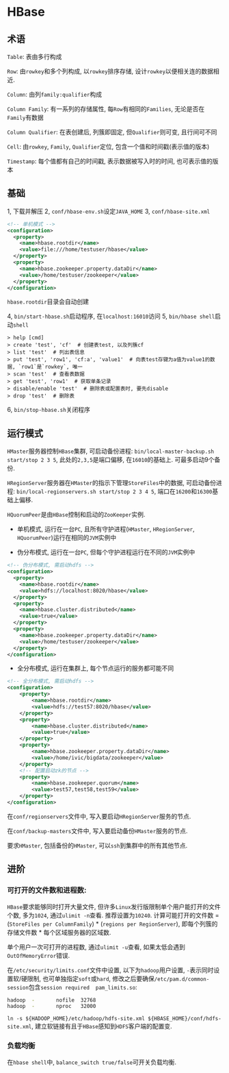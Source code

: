 # HBase

## 术语

`Table`: 表由多行构成

`Row`: 由`rowkey`和多个列构成, 以`rowkey`排序存储, 设计`rowkey`以便相关连的数据相近.

`Column`: 由列`family:qualifier`构成

`Column Family`: 有一系列的存储属性, 每`Row`有相同的`Families`, 无论是否在`Family`有数据

`Column Qualifier`: 在表创建后, 列簇即固定, 但`Qualifier`则可变, 且行间可不同

`Cell`: 由`rowkey`, `Family`, `Qualifier`定位, 包含一个值和时间戳(表示值的版本)

`Timestamp`: 每个值都有自己的时间戳, 表示数据被写入时的时间, 也可表示值的版本

## 基础

1, 下载并解压
2, `conf/hbase-env.sh`设定`JAVA_HOME`
3, `conf/hbase-site.xml`

```xml
<!-- 单机模式 -->
<configuration>
  <property>
    <name>hbase.rootdir</name>
    <value>file:///home/testuser/hbase</value>
  </property>
  <property>
    <name>hbase.zookeeper.property.dataDir</name>
    <value>/home/testuser/zookeeper</value>
  </property>
</configuration>
```

`hbase.rootdir`目录会自动创建

4, `bin/start-hbase.sh`启动程序, 在`localhost:16010`访问
5, `bin/hbase shell`启动`shell`

```hbase
> help [cmd]
> create 'test', 'cf'  # 创建表test, 以及列簇cf
> list 'test'  # 列出表信息
> put 'test', 'row1', 'cf:a', 'value1'  # 向表test存键为a值为value1的数据, `row1`是`rowkey`, 唯一
> scan 'test'  # 查看表数据
> get 'test', 'row1'  # 获取单条记录
> disable/enable 'test'  # 删除表或配置表时, 要先disable
> drop 'test'  # 删除表
```

6, `bin/stop-hbase.sh`关闭程序

## 运行模式

`HMaster`服务器控制`HBase`集群, 可启动备份进程: `bin/local-master-backup.sh start/stop 2 3 5`, 此处的`2,3,5`是端口偏移, 在`16010`的基础上. 可最多启动9个备份.

`HRegionServer`服务器在`HMaster`的指示下管理`StoreFiles`中的数据, 可启动备份进程: `bin/local-regionservers.sh start/stop 2 3 4 5`, 端口在`16200`和`16300`基础上偏移.

`HQuorumPeer`是由`HBase`控制和启动的`ZooKeeper`实例.

* 单机模式, 运行在一台`PC`, 且所有守护进程(`HMaster`, `HRegionServer`, `HQuorumPeer`)运行在相同的`JVM`实例中

* 伪分布模式, 运行在一台`PC`, 但每个守护进程运行在不同的`JVM`实例中

```xml
<!-- 伪分布模式, 需启动hdfs -->
<configuration>
  <property>
    <name>hbase.rootdir</name>
    <value>hdfs://localhost:8020/hbase</value>
  </property>
  <property>
    <name>hbase.cluster.distributed</name>
    <value>true</value>
  </property>
  <property>
    <name>hbase.zookeeper.property.dataDir</name>
    <value>/home/testuser/zookeeper</value>
  </property>
</configuration>
```

* 全分布模式, 运行在集群上, 每个节点运行的服务都可能不同

```xml
<!-- 全分布模式, 需启动hdfs -->
<configuration>
    <property>
        <name>hbase.rootdir</name>
        <value>hdfs://test57:8020/hbase</value>
    </property>
    <property>
        <name>hbase.cluster.distributed</name>
        <value>true</value>
    </property>
    <property>
        <name>hbase.zookeeper.property.dataDir</name>
        <value>/home/ivic/bigdata/zookeeper</value>
    </property>
    <!-- 配置启动zk的节点 -->
    <property>
        <name>hbase.zookeeper.quorum</name>
        <value>test57,test58,test59</value>
    </property>
</configuration>
```

在`conf/regionservers`文件中, 写入要启动`HRegionServer`服务的节点.

在`conf/backup-masters`文件中, 写入要启动备份`HMaster`服务的节点.

要求`HMaster`, 包括备份的`HMaster`, 可以`ssh`到集群中的所有其他节点.

## 进阶

### 可打开的文件数和进程数:

`HBase`要求能够同时打开大量文件, 但许多`Linux`发行版限制单个用户能打开的文件个数, 多为`1024`, 通过`ulimit -n`查看. 推荐设置为`10240`. 计算可能打开的文件数 = (`StoreFiles per ColumnFamily`) * (`regions per RegionServer`), 即每个列簇的存储文件数 * 每个区域服务器的区域数.

单个用户一次可打开的进程数, 通过`ulimit -u`查看, 如果太低会遇到`OutOfMemoryError`错误.

在`/etc/security/limits.conf`文件中设置, 以下为`hadoop`用户设置, `-`表示同时设置软/硬限制, 也可单独指定`soft`或`hard`, 修改之后要确保`/etc/pam.d/common-session`包含`session required  pam_limits.so`:

```sh
hadoop  -       nofile  32768
hadoop  -       nproc   32000
```

`ln -s ${HADOOP_HOME}/etc/hadoop/hdfs-site.xml ${HBASE_HOME}/conf/hdfs-site.xml`, 建立软链接有且于`HBase`感知到`HDFS`客户端的配置变.

### 负载均衡

在`hbase shell`中, `balance_switch true/false`可开关负载均衡.
